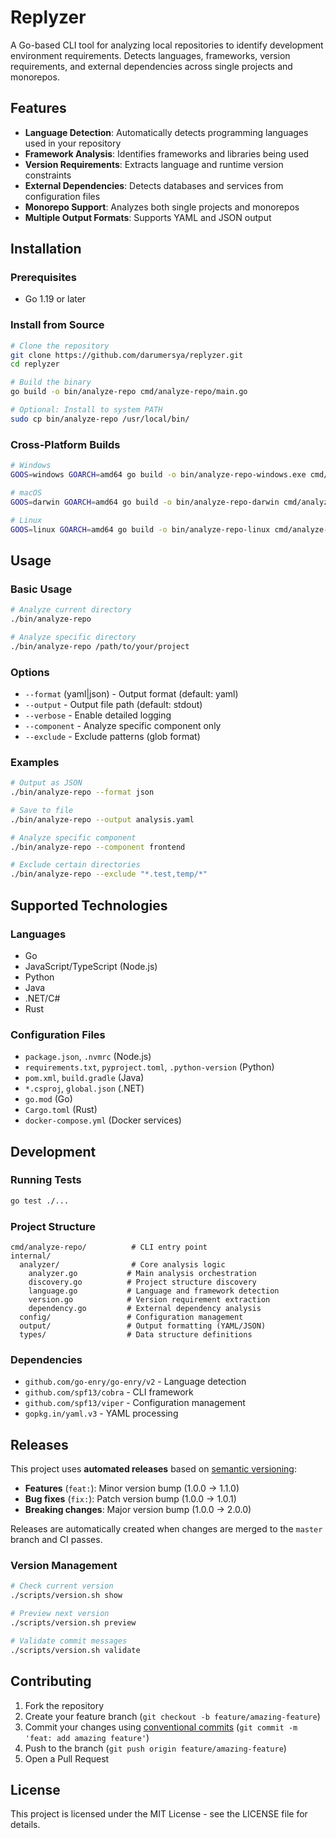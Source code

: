 # Replyzer

A Go-based CLI tool for analyzing local repositories to identify development environment requirements. Detects languages, frameworks, version requirements, and external dependencies across single projects and monorepos.

## Features

- **Language Detection**: Automatically detects programming languages used in your repository
- **Framework Analysis**: Identifies frameworks and libraries being used
- **Version Requirements**: Extracts language and runtime version constraints
- **External Dependencies**: Detects databases and services from configuration files
- **Monorepo Support**: Analyzes both single projects and monorepos
- **Multiple Output Formats**: Supports YAML and JSON output

## Installation

### Prerequisites

- Go 1.19 or later

### Install from Source

```bash
# Clone the repository
git clone https://github.com/darumersya/replyzer.git
cd replyzer

# Build the binary
go build -o bin/analyze-repo cmd/analyze-repo/main.go

# Optional: Install to system PATH
sudo cp bin/analyze-repo /usr/local/bin/
```

### Cross-Platform Builds

```bash
# Windows
GOOS=windows GOARCH=amd64 go build -o bin/analyze-repo-windows.exe cmd/analyze-repo/main.go

# macOS
GOOS=darwin GOARCH=amd64 go build -o bin/analyze-repo-darwin cmd/analyze-repo/main.go

# Linux
GOOS=linux GOARCH=amd64 go build -o bin/analyze-repo-linux cmd/analyze-repo/main.go
```

## Usage

### Basic Usage

```bash
# Analyze current directory
./bin/analyze-repo

# Analyze specific directory
./bin/analyze-repo /path/to/your/project
```

### Options

- `--format` (yaml|json) - Output format (default: yaml)
- `--output` - Output file path (default: stdout)
- `--verbose` - Enable detailed logging
- `--component` - Analyze specific component only
- `--exclude` - Exclude patterns (glob format)

### Examples

```bash
# Output as JSON
./bin/analyze-repo --format json

# Save to file
./bin/analyze-repo --output analysis.yaml

# Analyze specific component
./bin/analyze-repo --component frontend

# Exclude certain directories
./bin/analyze-repo --exclude "*.test,temp/*"
```

## Supported Technologies

### Languages
- Go
- JavaScript/TypeScript (Node.js)
- Python
- Java
- .NET/C#
- Rust

### Configuration Files
- `package.json`, `.nvmrc` (Node.js)
- `requirements.txt`, `pyproject.toml`, `.python-version` (Python)
- `pom.xml`, `build.gradle` (Java)
- `*.csproj`, `global.json` (.NET)
- `go.mod` (Go)
- `Cargo.toml` (Rust)
- `docker-compose.yml` (Docker services)

## Development

### Running Tests

```bash
go test ./...
```

### Project Structure

```
cmd/analyze-repo/          # CLI entry point
internal/
  analyzer/                # Core analysis logic
    analyzer.go           # Main analysis orchestration
    discovery.go          # Project structure discovery
    language.go           # Language and framework detection
    version.go            # Version requirement extraction
    dependency.go         # External dependency analysis
  config/                 # Configuration management
  output/                 # Output formatting (YAML/JSON)
  types/                  # Data structure definitions
```

### Dependencies

- `github.com/go-enry/go-enry/v2` - Language detection
- `github.com/spf13/cobra` - CLI framework
- `github.com/spf13/viper` - Configuration management
- `gopkg.in/yaml.v3` - YAML processing

## Releases

This project uses **automated releases** based on [semantic versioning](https://semver.org/):

- **Features** (`feat:`): Minor version bump (1.0.0 → 1.1.0)
- **Bug fixes** (`fix:`): Patch version bump (1.0.0 → 1.0.1)  
- **Breaking changes**: Major version bump (1.0.0 → 2.0.0)

Releases are automatically created when changes are merged to the `master` branch and CI passes.

### Version Management

```bash
# Check current version
./scripts/version.sh show

# Preview next version
./scripts/version.sh preview

# Validate commit messages
./scripts/version.sh validate
```

## Contributing

1. Fork the repository
2. Create your feature branch (`git checkout -b feature/amazing-feature`)
3. Commit your changes using [conventional commits](https://conventionalcommits.org/) (`git commit -m 'feat: add amazing feature'`)
4. Push to the branch (`git push origin feature/amazing-feature`)
5. Open a Pull Request

## License

This project is licensed under the MIT License - see the LICENSE file for details.